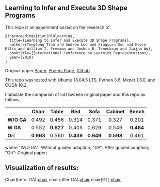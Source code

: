## Learning to Infer and Execute 3D Shape Programs
This repo is an experiment based on the research of:

```
@inproceedings{tian2018learning,
  title={Learning to Infer and Execute 3D Shape Programs},
  author={Yonglong Tian and Andrew Luo and Xingyuan Sun and Kevin Ellis and William T. Freeman and Joshua B. Tenenbaum and Jiajun Wu},
  booktitle={International Conference on Learning Representations},
  year={2019}
}
```
Original paper:[Paper](https://openreview.net/forum?id=rylNH20qFQ), [Project Page](http://shape2prog.csail.mit.edu), [Github](https://github.com/HobbitLong/shape2prog)



This repo was tested with Ubuntu 18.04.5 LTS, Python 3.6, Mxnet 1.6.0, and CUDA 10.2.


I tabulate the comparion of IoU bwteen original paper and this repo as follows.

|          |Chair | Table | Bed  | Sofa  | Cabinet |  Bench  |
|----------|:----:|:---:|:---:|:---:|:---:|:---:|
|  **W/O GA** | 0.492 | 0.456  | 0.314  | 0.371  |  0.327 | 0.201 |
| **W GA** | 0.552 | **0.627**  | 0.405  | 0.629  |  0.549  | **0.464** |
| **Ori** | **0.663** | 0.560 | **0.439**  | **0.649**  |  **0.598**  | 0.461 |

where
"W/O GA": Without guided adaption;
"GA": After guided adaption;
"Ori": Original paper;


## Visualization of results:


Chair(befor GA):[chair](https://github.com/huzhouxiang/shape2gram-mxnet/tree/main/output/chair/images/Before%20GA%201.png)
chair(after GA):[chair](https://github.com/huzhouxiang/shape2gram-mxnet/tree/main/output/chair/images/GA%201.png)
chair(GT):[chair](https://github.com/huzhouxiang/shape2gram-mxnet/tree/main/output/chair/images/GT%201.png)




